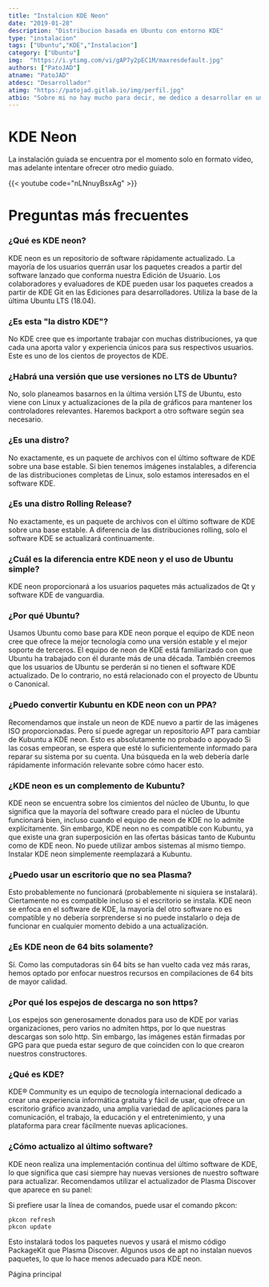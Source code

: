```yaml
---
title: "Instalcion KDE Neon"
date: "2019-01-28"
description: "Distribucion basada en Ubuntu con entorno KDE"
type: "instalacion"
tags: ["Ubuntu","KDE","Instalacion"]
category: ["Ubuntu"]
img:  "https://i.ytimg.com/vi/gAP7y2pEC1M/maxresdefault.jpg"
authors: ["PatoJAD"]
atname: "PatoJAD"
atdesc: "Desarrollador"
atimg: "https://patojad.gitlab.io/img/perfil.jpg"
atbio: "Sobre mi no hay mucho para decir, me dedico a desarrollar en una empresa de telecomunicaciones, utilizo linux desde el 2012 y hace años que es mi sistema operativo main. Soy una persona que busca crecer profesionalmente sin dejar de divertirse y hacer lo que me gusta. Siempre digo que cuando un proyecto sale es importante agradecer, por lo cual les recomiendo a todos leer la seccion Agreadecimientos en la cual me tome un tiempito para poder agradecer a todos y cada uno de los que hicieron posible todo esto."
---
```


# KDE Neon

La instalación guiada se encuentra por el momento solo en formato vídeo, mas adelante intentare ofrecer otro medio guiado.

{{< youtube code="nLNnuyBsxAg" >}}

# Preguntas más frecuentes

### ¿Qué es KDE neon?
KDE neon es un repositorio de software rápidamente actualizado. La mayoría de los usuarios querrán usar los paquetes creados a partir del software lanzado que conforma nuestra Edición de Usuario. Los colaboradores y evaluadores de KDE pueden usar los paquetes creados a partir de KDE Git en las Ediciones para desarrolladores. Utiliza la base de la última Ubuntu LTS (18.04).

### ¿Es esta "la distro KDE"?
No KDE cree que es importante trabajar con muchas distribuciones, ya que cada una aporta valor y experiencia únicos para sus respectivos usuarios. Este es uno de los cientos de proyectos de KDE.

### ¿Habrá una versión que use versiones no LTS de Ubuntu?
No, solo planeamos basarnos en la última versión LTS de Ubuntu, esto viene con Linux y actualizaciones de la pila de gráficos para mantener los controladores relevantes. Haremos backport a otro software según sea necesario.

### ¿Es una distro?
No exactamente, es un paquete de archivos con el último software de KDE sobre una base estable. Si bien tenemos imágenes instalables, a diferencia de las distribuciones completas de Linux, solo estamos interesados en el software KDE.

### ¿Es una distro Rolling Release?
No exactamente, es un paquete de archivos con el último software de KDE sobre una base estable. A diferencia de las distribuciones rolling, solo el software KDE se actualizará continuamente.

### ¿Cuál es la diferencia entre KDE neon y el uso de Ubuntu simple?
KDE neon proporcionará a los usuarios paquetes más actualizados de Qt y software KDE de vanguardia.

### ¿Por qué Ubuntu?
Usamos Ubuntu como base para KDE neon porque el equipo de KDE neon cree que ofrece la mejor tecnología como una versión estable y el mejor soporte de terceros. El equipo de neon de KDE está familiarizado con que Ubuntu ha trabajado con él durante más de una década. También creemos que los usuarios de Ubuntu se perderán si no tienen el software KDE actualizado. De lo contrario, no está relacionado con el proyecto de Ubuntu o Canonical.

### ¿Puedo convertir Kubuntu en KDE neon con un PPA?
Recomendamos que instale un neon de KDE nuevo a partir de las imágenes ISO proporcionadas. Pero sí puede agregar un repositorio APT para cambiar de Kubuntu a KDE neon. Esto es absolutamente no probado o apoyado Si las cosas empeoran, se espera que esté lo suficientemente informado para reparar su sistema por su cuenta. Una búsqueda en la web debería darle rápidamente información relevante sobre cómo hacer esto.

### ¿KDE neon es un complemento de Kubuntu?
KDE neon se encuentra sobre los cimientos del núcleo de Ubuntu, lo que significa que la mayoría del software creado para el núcleo de Ubuntu funcionará bien, incluso cuando el equipo de neon de KDE no lo admite explícitamente. Sin embargo, KDE neon no es compatible con Kubuntu, ya que existe una gran superposición en las ofertas básicas tanto de Kubuntu como de KDE neon. No puede utilizar ambos sistemas al mismo tiempo. Instalar KDE neon simplemente reemplazará a Kubuntu.

### ¿Puedo usar un escritorio que no sea Plasma?
Esto probablemente no funcionará (probablemente ni siquiera se instalará). Ciertamente no es compatible incluso si el escritorio se instala. KDE neon se enfoca en el software de KDE, la mayoría del otro software no es compatible y no debería sorprenderse si no puede instalarlo o deja de funcionar en cualquier momento debido a una actualización.

### ¿Es KDE neon de 64 bits solamente?
Sí. Como las computadoras sin 64 bits se han vuelto cada vez más raras, hemos optado por enfocar nuestros recursos en compilaciones de 64 bits de mayor calidad.

### ¿Por qué los espejos de descarga no son https?
Los espejos son generosamente donados para uso de KDE por varias organizaciones, pero varios no admiten https, por lo que nuestras descargas son solo http. Sin embargo, las imágenes están firmadas por GPG para que pueda estar seguro de que coinciden con lo que crearon nuestros constructores.

### ¿Qué es KDE?
KDE® Community es un equipo de tecnología internacional dedicado a crear una experiencia informática gratuita y fácil de usar, que ofrece un escritorio gráfico avanzado, una amplia variedad de aplicaciones para la comunicación, el trabajo, la educación y el entretenimiento, y una plataforma para crear fácilmente nuevas aplicaciones.

### ¿Cómo actualizo al último software?
KDE neon realiza una implementación continua del último software de KDE, lo que significa que casi siempre hay nuevas versiones de nuestro software para actualizar. Recomendamos utilizar el actualizador de Plasma Discover que aparece en su panel:

Si prefiere usar la línea de comandos, puede usar el comando pkcon:

    pkcon refresh
    pkcon update

Esto instalará todos los paquetes nuevos y usará el mismo código PackageKit que Plasma Discover. Algunos usos de apt no instalan nuevos paquetes, lo que lo hace menos adecuado para KDE neon.

Página principal

